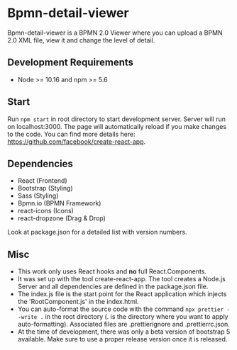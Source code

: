 # Bpmn-detail-viewer

Bpmn-detail-viewer is a BPMN 2.0 Viewer where you can upload a BPMN 2.0 XML file, view it and change the level of detail.

## Development Requirements
- Node >= 10.16 and npm >= 5.6 

## Start

Run `npm start` in root directory to start development server. Server will run on localhost:3000. 
The page will automatically reload if you make changes to the code.
You can find more details here: https://github.com/facebook/create-react-app.


## Dependencies

- React (Frontend)
- Bootstrap (Styling)
- Sass (Styling)
- Bpmn.io (BPMN Framework)
- react-icons (Icons)
- react-dropzone (Drag & Drop)

Look at package.json for a detailed list with version numbers.

## Misc

- This work only uses React hooks and **no** full React.Components.
- It was set up with the tool create-react-app. The tool creates a Node.js Server and all dependencies are defined in the package.json file.
- The index.js file is the start point for the React application which injects the 'RootComponent.js' in the index.html.
- You can auto-format the source code with the command `npx prettier --write .` in the root directory (. is the directory where you want to apply auto-formatting). 
Associated files are .prettierignore and .prettierrc.json.
- At the time of development, there was only a beta version of bootstrap 5 available. Make sure to use a proper release version once it is released.
